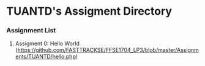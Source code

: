 # TUANTD's Assigment Directory

### Assignment List

1. Assigment 0: Hello World (https://github.com/FASTTRACKSE/FFSE1704_LP3/blob/master/Assignments/TUANTD/hello.php)
